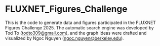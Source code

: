 # FLUXNET_Figures_Challenge
This is the code to generate data and figures participated in the FLUXNET Figures Challenge 2025. The automatic search engine was developed by Tod To (todto309@gmail.com), and the graph ideas were drafted and visualized by Ngoc Nguyen (ngoc.nguyen@berkeley.edu).
